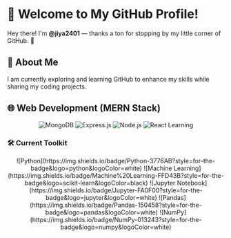 #  👋 Welcome to My GitHub Profile! 

Hey there! I'm **@jiya2401** — thanks a ton for stopping by my little corner of GitHub. 🚀 

## 🌱 About Me
I am currently exploring and learning GitHub to enhance my skills while sharing my coding projects. 

## 🌐 Web Development (MERN Stack)

<p align="center">
  <img src="https://img.shields.io/badge/MongoDB-47A248?style=for-the-badge&logo=mongodb&logoColor=white" alt="MongoDB"/>
  <img src="https://img.shields.io/badge/Express.js-000000?style=for-the-badge&logo=express&logoColor=white" alt="Express.js"/>
  <img src="https://img.shields.io/badge/Node.js-339933?style=for-the-badge&logo=node.js&logoColor=white" alt="Node.js"/>
  <img src="https://img.shields.io/badge/React-Learning-808080?style=for-the-badge&logo=react&logoColor=white" alt="React Learning"/>
</p>

### 🛠️ Current Toolkit

<p align="center">
  ![Python](https://img.shields.io/badge/Python-3776AB?style=for-the-badge&logo=python&logoColor=white)
  ![Machine Learning](https://img.shields.io/badge/Machine%20Learning-FFD43B?style=for-the-badge&logo=scikit-learn&logoColor=black)
  ![Jupyter Notebook](https://img.shields.io/badge/Jupyter-FA0F00?style=for-the-badge&logo=jupyter&logoColor=white)
  ![Pandas](https://img.shields.io/badge/Pandas-150458?style=for-the-badge&logo=pandas&logoColor=white)
  ![NumPy](https://img.shields.io/badge/NumPy-013243?style=for-the-badge&logo=numpy&logoColor=white)
</p>
